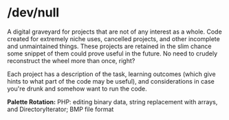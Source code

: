 # /dev/null
A digital graveyard for projects that are not of any interest as a whole. Code created for extremely niche uses, cancelled projects, and other incomplete and unmaintained things. These projects are retained in the slim chance some snippet of them could prove useful in the future. No need to crudely reconstruct the wheel more than once, right?

Each project has a description of the task, learning outcomes (which give hints to what part of the code may be useful), and considerations in case you're drunk and somehow want to run the code.

**Palette Rotation:** PHP: editing binary data, string replacement with arrays, and DirectoryIterator; BMP file format
